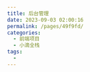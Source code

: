 ```yaml
---
title: 后台管理
date: 2023-09-03 02:00:16
permalink: /pages/49f9fd/
categories:
  - 前端项目
  - 小滴全栈
tags:
  - 
---
```

